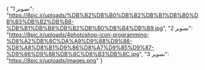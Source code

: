 {
  "تصویر 1": "https://8pic.ir/uploads/%DB%B2%DB%B0%DB%B2%DB%B1%DB%B0%DB%B3%DB%B2%DB%B8-%DB%B1%DB%B8%DB%B2%DB%B0%DB%B4%DB%B9.jpg",
  "تصویر 2": "https://8pic.ir/uploads/4photoshop-icon-programming-%D8%A2%DB%8C%DA%A9%D9%88%D9%86-%D8%A8%D8%B1%D9%86%D8%A7%D9%85%D9%87-%D9%86%D9%88%DB%8C%D8%B3%DB%8C.jpg",
  "تصویر 3": "https://8pic.ir/uploads/images.png"
}
